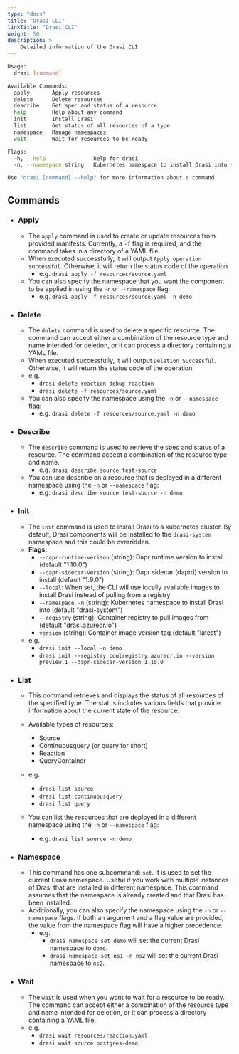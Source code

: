 ```yaml
---
type: "docs"
title: "Drasi CLI"
linkTitle: "Drasi CLI"
weight: 50
description: >
    Detailed information of the Drasi CLI
---
```

```bash
Usage:
  drasi [command]

Available Commands:
  apply       Apply resources
  delete      Delete resources
  describe    Get spec and status of a resource
  help        Help about any command
  init        Install Drasi
  list        Get status of all resources of a type
  namespace   Manage namespaces
  wait        Wait for resources to be ready

Flags:
  -h, --help               help for drasi
  -n, --namespace string   Kubernetes namespace to install Drasi into (default "drasi-system")

Use "drasi [command] --help" for more information about a command.
```
## Commands

- ### Apply
    - The `apply` command is used to create or update resources from provided manifests. Currently, a `-f` flag is required, and the command takes in a directory of a YAML file.
    - When executed successfully, it will output `Apply operation successful`. Otherwise, it will return the status code of the operation.
      - e.g. `drasi apply -f resources/source.yaml`
    - You can also specify the namespace that you want the component to be applied in using the `-n` or `--namespace` flag:
      - e.g. `drasi apply -f resources/source.yaml -n demo`

- ### Delete
    - The `delete` command is used to delete a specific resource. The command can accept either a combination of the resource type and name intended for deletion, or it can process a directory containing a YAML file.
    - When executed successfully, it will output `Deletion Successful`. Otherwise, it will return the status code of the operation.
    - e.g. 
      - `drasi delete reaction debug-reaction`
      - `drasi delete -f resources/source.yaml`
    - You can also specify the namespace using the `-n` or `--namespace` flag:
      - e.g. `drasi delete -f resources/source.yaml -n demo`

- ### Describe
    - The `describe` command is used to retrieve the spec and status of a resource. The command accept a combination of the resource type and name.
      - e.g. `drasi describe source test-source`
    - You can use describe on a resource that is deployed in a different namespace using the `-n` or `--namespace` flag:
      - e.g. `drasi describe source test-source -n demo`

- ### Init
    - The `init` command is used to install Drasi to a kubernetes cluster. By default, Drasi components will be installed to the `drasi-system` namespace and this could be overridden.
    - **Flags:**
      - `--dapr-runtime-verison` (string): Dapr runtime version to install (default "1.10.0")
      - `--dapr-sidecar-version` (string): Dapr sidecar (daprd) version to install (default "1.9.0")
      - `--local`: When set, the CLI will use locally available images to install Drasi instead of pulling from a registry
      - `--namespace`, `-n` (string): Kubernetes namespace to install Drasi into (default "drasi-system")
      - `--registry` (string): Container registry to pull images from (default "drasi.azurecr.io")
      - `version` (string):  Container image version tag (default "latest")
    - e.g.
      - `drasi init --local -n demo`
      - `drasi init --registry coolregistry.azurecr.io --version preview.1 --dapr-sidecar-version 1.10.0`

- ### List
    - This command retrieves and displays the status of all resources of the specified type. The status includes various fields that provide information about the current state of the resource.
    - Available types of resources:
      - Source
      - Continuousquery (or query for short)
      - Reaction
      - QueryContainer

    - e.g.
      - `drasi list source`
      - `drasi list continuousquery`
      - `drasi list query`
    - You can list the resources that are deployed in a different namespace using the `-n` or `--namespace` flag:
      - e.g. `drasi list source -n demo`

- ### Namespace
    - This command has one subcommand: `set`. It is used to set the current Drasi namespace. Useful if you work with multiple instances of Drasi that are installed in different namespace. This command assumes that the namespace is already created and that Drasi has been installed.
    - Additionally, you can also specify the namespace using the `-n` or `--namespace` flags. If both an argument and a flag value are provided, the value from the namespace flag will have a higher precedence.
      - e.g. 
        - `drasi namespace set demo` will set the current Drasi namespace to `demo`. 
        - `drasi namespace set ns1 -n ns2` will set the current Drasi namespace to `ns2`.

- ### Wait
    - The `wait` is used when you want to wait for a resource to be ready. The command can accept either a combination of the resource type and name intended for deletion, or it can process a directory containing a YAML file.
    - e.g.
      - `drasi wait resources/reaction.yaml`
      - `drasi wait source postgres-demo`